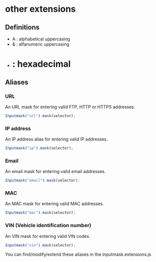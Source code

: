 # other extensions
## Definitions
- A   :     alphabetical uppercasing
- &   :     alfanumeric uppercasing
- #  :     hexadecimal

## Aliases
### URL
An URL mask for entering valid FTP, HTTP or HTTPS addresses.

```javascript
Inputmask("url").mask(selector);
```

### IP address
An IP address alias for entering valid IP addresses.

```javascript
Inputmask("ip").mask(selector);
```

### Email
An email mask for entering valid email addresses.

```javascript
Inputmask("email").mask(selector);
```

### MAC
An MAC mask for entering valid MAC addresses.

```javascript
Inputmask("mac").mask(selector);
```

### VIN (Vehicle identification number)
An VIN mask for entering valid VIN codes.

```javascript
Inputmask("vin").mask(selector);
```

You can find/modify/extend these aliases in the inputmask.extensions.js
